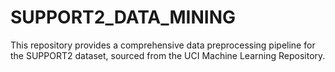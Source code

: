 # SUPPORT2_DATA_MINING
This repository provides a comprehensive data preprocessing pipeline for the SUPPORT2 dataset, sourced from the UCI Machine Learning Repository. 
